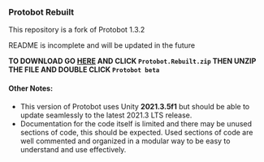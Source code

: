 ### Protobot Rebuilt

This repository is a fork of Protobot 1.3.2

README is incomplete and will be updated in the future

**TO DOWNLOAD GO [HERE](https://github.com/BreadSoup/Protobot-Rebuilt/releases/latest) AND CLICK `Protobot.Rebuilt.zip` THEN UNZIP THE FILE AND DOUBLE CLICK `Protobot beta`**

#### Other Notes:
- This version of Protobot uses Unity **2021.3.5f1** but should be able to update seamlessly to the latest 2021.3 LTS release.
- Documentation for the code itself is limited and there may be unused sections of code, this should be expected.
Used sections of code are well commented and organized in a modular way to be easy to understand and use effectively.
